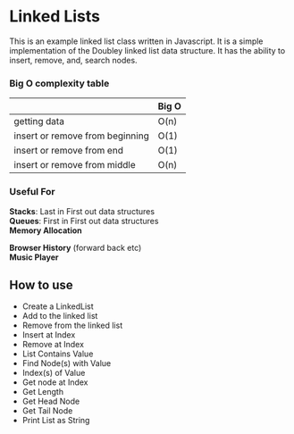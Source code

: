 # Linked Lists

This is an example linked list class written in Javascript. It is a simple implementation of the Doubley linked list data structure. It has the ability to insert, remove, and, search nodes.

### Big O complexity table
|                                 | Big O |
| ------------------------------- | ----- |
| getting data                    | O(n)  |
| insert or remove from beginning | O(1)  |
| insert or remove from end       | O(1)  |
| insert or remove from middle    | O(n)  |

### Useful For
**Stacks**: Last in First out data structures<br/>
**Queues**: First in First out data structures<br/>
**Memory Allocation**

**Browser History** (forward back etc)<br/>
**Music Player**

## How to use
* Create a LinkedList
* Add to the linked list
* Remove from the linked list
* Insert at Index
* Remove at Index
* List Contains Value
* Find Node(s) with Value
* Index(s) of Value
* Get node at Index
* Get Length
* Get Head Node
* Get Tail Node
* Print List as String

<!-- todo: Finish writing documentation --> 
